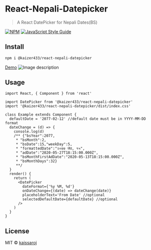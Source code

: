 # React-Nepali-Datepicker

> A React DatePicker for Nepali Dates(BS)

[![NPM](https://img.shields.io/npm/v/@kaizer433/react-nepali-datepicker)](https://www.npmjs.com/package/@kaizer433/react-nepali-datepicker) [![JavaScript Style Guide](https://img.shields.io/badge/code_style-standard-brightgreen.svg)](https://standardjs.com)

## Install

```bash
npm i @kaizer433/react-nepali-datepicker
```

[Demo](https://kaissaroj.github.io/react-nepali-datepicker/)
![Image description](https://i.imgur.com/h5kzBJ3.png)

## Usage

```tsx
import React, { Component } from 'react'

import DatePicker from '@kaizer433/react-nepali-datepicker'
import '@kaizer433/react-nepali-datepicker/dist/index.css'

class Example extends Component {
  defaultDate = '2077-02-12' //default date must be in YYYY-MM-DD format
  dateChange = (d) => {
    console.log(d)
    /** {"bsYear":2077,
     * "bsMonth":2,
     * "bsDate":15,"weekDay":5,
     * "formattedDate":"२०७७ जेठ, १५",
     * "adDate":"2020-05-27T18:15:00.000Z",
     * "bsMonthFirstAdDate":"2020-05-13T18:15:00.000Z",
     * "bsMonthDays":32}
     **/
  }
  render() {
    return (
      <DatePicker
        dateFormat={'%y %M, %d'}
        onDateChange={(date) => dateChange(date)}
        placeholderText='From Date' //optional
        selectedDefaultDate={defaultDate} //optional
      />
    )
  }
}
```

## License

MIT © [kaissaroj](https://github.com/kaissaroj)
